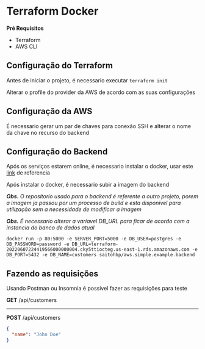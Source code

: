 # Terraform Docker

**Pré Requisitos**

- Terraform
- AWS CLI

## Configuração do Terraform

Antes de iniciar o projeto, é necessario executar ```terraform init```

Alterar o profile do provider da AWS de acordo com as suas configurações

## Configuração da AWS

É necessario gerar um par de chaves para conexão SSH e alterar o nome da chave no recurso do backend

## Configuração do Backend

Após os serviços estarem online, é necessario instalar o docker, usar este [link](https://www.notion.so/saitohbp/Instalando-Docker-no-Ubuntu-Server-a02d0e0551a248e8ac82f045776041e1) de referencia

Após instalar o docker, é necessario subir a imagem do backend

***Obs.*** *O repositorio usado para o backend é referente a outro projeto, porem a imagem ja passou por um processo de build e esta disponivel para utilização sem a necessidade de modificar a imagem*

***Obs.*** *É necessario alterar a variavel DB_URL para ficar de acordo com a instancia do banco de dados atual*

```shell
docker run -p 80:5000 -e SERVER_PORT=5000 -e DB_USER=postgres -e DB_PASSWORD=password -e DB_URL=terraform-20220607224419566000000004.cky5ttiocteg.us-east-1.rds.amazonaws.com -e DB_PORT=5432 -e DB_NAME=customers saitohbp/aws.simple.example.backend
```

## Fazendo as requisições

Usando Postman ou Insomnia é possivel fazer as requisições para teste

**GET** /api/customers

---

**POST** /api/customers
```json
{
  "name": "John Doe"
}
```